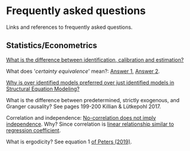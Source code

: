 # Frequently asked questions

Links and references to frequently asked questions.

## Statistics/Econometrics
[What is the difference between identification, calibration and estimation?](https://economics.stackexchange.com/a/36639)

What does '*certainty equivalence*' mean?: [Answer 1](https://economics.stackexchange.com/a/19898/5764), [Answer 2](https://economics.stackexchange.com/a/9554/61).

[Why is over identified models preferred over just identified models in Structural Equation Modeling?](https://stats.stackexchange.com/questions/183021/why-is-over-identified-models-preferred-over-just-identified-models-in-structura/183024)

What is the difference between predetermined, strictly exogenous, and Granger causality? See pages 199-200 Killian & Lütkepohl 2017.

Correlation and independence: [No-correlation does not imply independence](https://en.wikipedia.org/wiki/Correlation_and_dependence#Correlation_and_independence). Why? Since correlation is [linear relationship similar to regression coefficient](https://stats.stackexchange.com/a/344619/162538).

What is ergodicity? See equation 1 [of Peters (2019)](https://www.nature.com/articles/s41567-019-0732-0.pdf).

